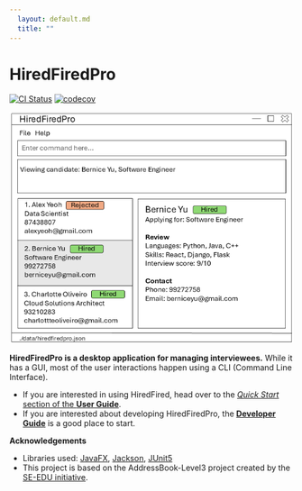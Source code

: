 ```yaml
---
  layout: default.md
  title: ""
---
```


# HiredFiredPro

[![CI Status](https://github.com/se-edu/addressbook-level3/workflows/Java%20CI/badge.svg)](https://github.com/se-edu/addressbook-level3/actions)
[![codecov](https://codecov.io/gh/se-edu/addressbook-level3/branch/master/graph/badge.svg)](https://codecov.io/gh/se-edu/addressbook-level3)

![Ui](images/Ui.png)

**HiredFiredPro is a desktop application for managing interviewees.** While it has a GUI, most of the user interactions happen using a CLI (Command Line Interface).

* If you are interested in using HiredFired, head over to the [_Quick Start_ section of the **User Guide**](UserGuide.html#quick-start).
* If you are interested about developing HiredFiredPro, the [**Developer Guide**](DeveloperGuide.html) is a good place to start.


**Acknowledgements**

* Libraries used: [JavaFX](https://openjfx.io/), [Jackson](https://github.com/FasterXML/jackson), [JUnit5](https://github.com/junit-team/junit5)
* This project is based on the AddressBook-Level3 project created by the [SE-EDU initiative](https://se-education.org).
